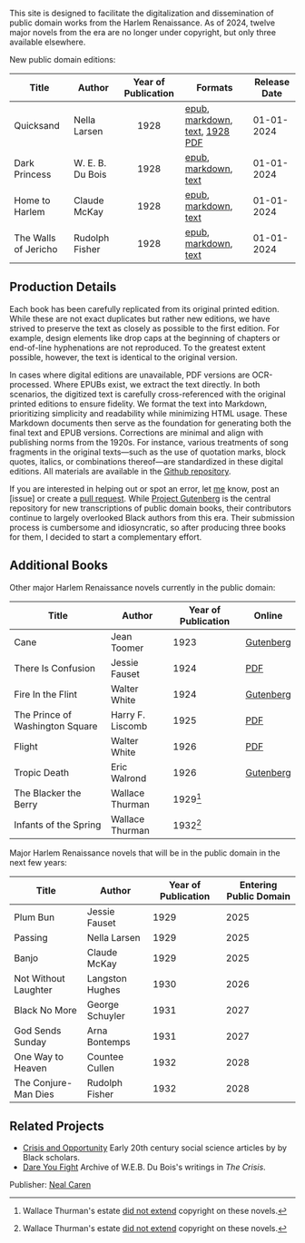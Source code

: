 This site is designed to facilitate the digitalization and dissemination of public domain works from the Harlem Renaissance. As of 2024, twelve major novels from the era are no longer under copyright, but only three available elsewhere.

New public domain editions:

| Title                          | Author            | Year of Publication | Formats | Release Date |
|-------------------------------|-------------------|:-------------------:|------ |------ |
| Quicksand                     | Nella Larsen      | 1928                | [epub](https://raw.githubusercontent.com/nealcaren/crisis-and-opportunity-books/main/books/quicksand/quicksand.epub), [markdown](https://raw.githubusercontent.com/nealcaren/crisis-and-opportunity-books/main/books/quicksand/quicksand.md), [text](https://raw.githubusercontent.com/nealcaren/crisis-and-opportunity-books/main/books/quicksand/quicksand.txt), [1928 PDF](https://raw.githubusercontent.com/nealcaren/crisis-and-opportunity-books/main/books/quicksand/quicksand-1928.pdf) | 01-01-2024 |
| Dark Princess                | W. E. B. Du Bois  | 1928                | [epub](https://github.com/nealcaren/crisis-and-opportunity-books/raw/main/books/dark-princess/dark-princess.epub), [markdown](https://github.com/nealcaren/crisis-and-opportunity-books/raw/main/books/dark-princess/dark-princess.md), [text](https://github.com/nealcaren/crisis-and-opportunity-books/raw/main/books/dark-princess/dark-princess.txt) | 01-01-2024 |
| Home to Harlem                | Claude McKay      | 1928                |  [epub](https://raw.githubusercontent.com/nealcaren/crisis-and-opportunity-books/main/books/home-to-harlem/home-to-harlem.epub), [markdown](https://raw.githubusercontent.com/nealcaren/crisis-and-opportunity-books/main/books/home-to-harlem/home-to-harlem.md), [text](https://raw.githubusercontent.com/nealcaren/crisis-and-opportunity-books/main/books/home-to-harlem/home-to-harlem.txt) | 01-01-2024 |
| The Walls of Jericho              | Rudolph Fisher    | 1928                | [epub](https://raw.githubusercontent.com/nealcaren/crisis-and-opportunity-books/main/books/the-walls-of-jericho/the-walls-of-jericho.epub), [markdown](https://raw.githubusercontent.com/nealcaren/crisis-and-opportunity-books/main/books/the-walls-of-jericho/the-walls-of-jericho.md), [text](https://raw.githubusercontent.com/nealcaren/crisis-and-opportunity-books/main/books/the-walls-of-jericho/the-walls-of-jericho.txt) | 01-01-2024 |


## Production Details

Each book has been carefully replicated from its original printed edition. While these are not exact duplicates but rather new editions, we have strived to preserve the text as closely as possible to the first edition. For example, design elements like drop caps at the beginning of chapters or end-of-line hyphenations are not reproduced. To the greatest extent possible, however, the text is identical to the original version. 

In cases where digital editions are unavailable, PDF versions are OCR-processed. Where EPUBs exist, we extract the text directly. In both scenarios, the digitized text is carefully cross-referenced with the original printed editions to ensure fidelity.  We format the text into Markdown, prioritizing simplicity and readability while minimizing HTML usage. These Markdown documents then serve as the foundation for generating both the final text and EPUB versions. Corrections are minimal and align with publishing norms from the 1920s. For instance, various treatments of song fragments in the original texts—such as the use of quotation marks, block quotes, italics, or combinations thereof—are standardized in these digital editions. All materials are available in the [Github repository](https://github.com/nealcaren/crisis-and-opportunity-books).

If you are interested in helping out or spot an error, let [me](mailto:neal.caren@gmail.com) know, post an [issue] or create a [pull request](https://github.com/nealcaren/crisis-and-opportunity-books/pulls). While [Project Gutenberg](http://gutenberg.org) is the central repository for new transcriptions of public domain books, their contributors continue to largely overlooked Black authors from this era. Their submission process is cumbersome and idiosyncratic, so after producing three books for them, I decided to start a complementary effort. 


## Additional Books

Other major Harlem Renaissance novels currently in the public domain:

| Title                          | Author            | Year of Publication | Online
|-------------------------------|-------------------|---------------------|---------------------|
| Cane                          | Jean Toomer       | 1923                | [Gutenberg](https://www.gutenberg.org/ebooks/60093) |
| There Is Confusion            | Jessie Fauset     | 1924                | [PDF](https://www.google.com/books/edition/There_is_Confusion/_xXR-y0YdxoC?hl=en)
| Fire In the Flint             | Walter White      | 1924                | [Gutenberg](https://www.gutenberg.org/ebooks/69877) |
| The Prince of Washington Square | Harry F. Liscomb | 1925                | [PDF](https://www.google.com/books/edition/The_Prince_of_Washington_Square/4h0vAQAAIAAJ?hl=en&gbpv=0)
| Flight                        | Walter White      | 1926                | [PDF](https://www.google.com/books/edition/Flight/emgpAQAAIAAJ?hl=en&gbpv=0)
| Tropic Death                  | Eric Walrond      | 1926                | [Gutenberg](https://www.gutenberg.org/ebooks/71465) |
| The Blacker the Berry         | Wallace Thurman   | 1929[^1]                |
| Infants of the Spring         | Wallace Thurman   | 1932[^1]                |


[^1]: Wallace Thurman's estate [did not extend]( https://exhibits.stanford.edu/copyrightrenewals/catalog?exhibit_id=copyrightrenewals&search_field=search&q=Wallace+Thurman) copyright on these novels. 

Major Harlem Renaissance novels that will be in the public domain in the next few years:

| Title                          | Author            | Year of Publication | Entering Public Domain |
|-------------------------------|-------------------|---------------------|---------------------|
| Plum Bun                      | Jessie Fauset     | 1929                | 2025 |
| Passing                       | Nella Larsen      | 1929                | 2025 |
| Banjo                         | Claude McKay      | 1929                | 2025 |
| Not Without Laughter          | Langston Hughes   | 1930                | 2026 |
| Black No More                 | George Schuyler   | 1931                | 2027 |
| God Sends Sunday              | Arna Bontemps     | 1931                | 2027 |
| One Way to Heaven             | Countee Cullen    | 1932                | 2028 |
| The Conjure-Man Dies          | Rudolph Fisher    | 1932                | 2028 |


## Related Projects

* [Crisis and Opportunity](https://www.crisisopportunity.org) Early 20th century social science articles by by Black scholars.
* [Dare You Fight](https://www.dareyoufight.org) Archive of W.E.B. Du Bois's writings in *The Crisis*.


Publisher: [Neal Caren](https://nealcaren.org)